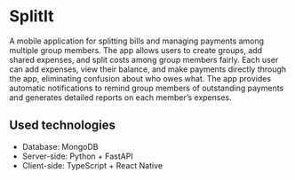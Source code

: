 # SplitIt
A mobile application for splitting bills and managing payments among multiple group members. The app allows users to create groups, add shared expenses, and split costs among group members fairly. Each user can add expenses, view their balance, and make payments directly through the app, eliminating confusion about who owes what. The app provides automatic notifications to remind group members of outstanding payments and generates detailed reports on each member’s expenses.

## Used technologies
  - Database: MongoDB
  - Server-side: Python + FastAPI
  - Client-side: TypeScript + React Native
